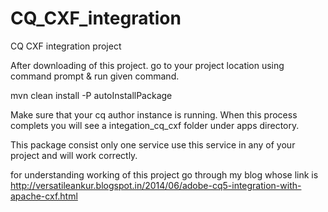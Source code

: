 CQ_CXF_integration
==================

CQ CXF integration project 

After downloading of this project.
go to your project location using command prompt & run given command.

mvn clean install -P autoInstallPackage

Make sure that your cq author instance is running.
When this process complets you will see a integation_cq_cxf folder under apps directory.

This package consist only one service use this service in any of your project and will work correctly.

for understanding working of this project go through my blog whose link is 
http://versatileankur.blogspot.in/2014/06/adobe-cq5-integration-with-apache-cxf.html
